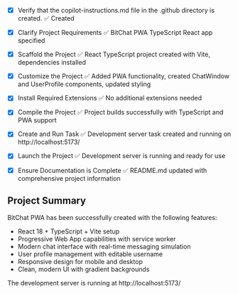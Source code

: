 <!-- Use this file to provide workspace-specific custom instructions to Copilot. For more details, visit https://code.visualstudio.com/docs/copilot/copilot-customization#_use-a-githubcopilotinstructionsmd-file -->
- [x] Verify that the copilot-instructions.md file in the .github directory is created. ✅ Created

- [x] Clarify Project Requirements ✅ BitChat PWA TypeScript React app specified

- [x] Scaffold the Project ✅ React TypeScript project created with Vite, dependencies installed

- [x] Customize the Project ✅ Added PWA functionality, created ChatWindow and UserProfile components, updated styling

- [x] Install Required Extensions ✅ No additional extensions needed

- [x] Compile the Project ✅ Project builds successfully with TypeScript and PWA support

- [x] Create and Run Task ✅ Development server task created and running on http://localhost:5173/

- [x] Launch the Project ✅ Development server is running and ready for use

- [x] Ensure Documentation is Complete ✅ README.md updated with comprehensive project information

## Project Summary

BitChat PWA has been successfully created with the following features:
- React 18 + TypeScript + Vite setup
- Progressive Web App capabilities with service worker
- Modern chat interface with real-time messaging simulation
- User profile management with editable username
- Responsive design for mobile and desktop
- Clean, modern UI with gradient backgrounds

The development server is running at http://localhost:5173/
